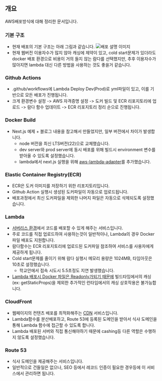 ## 개요

AWS배포방식에 대해 정리한 문서입니다.

### 기본 구조

- 현재 배포의 기본 구조는 아래 그림과 같습니다.
![배포 설명 이미지](https://github.com/user-attachments/assets/8aaab752-c1da-45bb-9a77-9b4df6f51aff)
- 현재 웹버전 이용자수가 많지 않아 캐싱에 제약이 있고, cold start문제가 있더라도 docker 배포 환경으로 비용이 거의 들지 않는 람다를 선택했지만, 추후 이용자수가 많아지면 lambda 대신 다른 방법을 사용하는 것도 좋을거 같습니다.

### Github Actions

- .github/workflows에 Lambda Deploy Dev(Prod)로 yml파일이 있고, 이를 기반으로 모든 배포가 진행됩니다.
- 크게 환경변수 설정 -> AWS 자격증명 설정 -> 도커 빌드 및 ECR 리포지토리에 업로드 -> 람다 함수 업데이트 -> ECR 리포지토리 정리 순으로 진행됩니다.

### Docker Build

- Next.js 예제 + 블로그 내용을 참고해서 만들었지만, 일부 버전에서 차이가 발생합니다.
  - node 버전을 최신 LTS버전(22)으로 교체했습니다.
  - dev server와 prod server에 동시 배포를 위해 빌드시 environment 변수를 받아올 수 있도록 설정했습니다.
  - lambda에서 next.js 실행을 위해 [aws-lambda-adapter](https://github.com/awslabs/aws-lambda-web-adapter)를 추가했습니다.

### Elastic Container Registry(ECR)

- ECR은 도커 이미지를 저장하기 위한 리포지토리입니다.
- Github Action 실행시 생성된 도커파일이 자동으로 업로드됩니다.
- 배포과정에서 최신 도커파일을 제외한 나머지 파일은 자동으로 삭제되도록 설정했습니다.

### Lambda

- [서버리스 환경](https://www.redhat.com/ko/topics/cloud-native-apps/what-is-serverless)에서 코드를 배포할 수 있게 해주는 서비스입니다.
- 주로 코드를 직접 업로드하여 사용하는것이 일반적이나, Lambda의 경우 Docker파일 배포도 지원합니다.
- 람다함수는 ECR 리포지토리에 업로드된 도커파일 참조하여 서비스를 사용자에게 제공하게 됩니다.
- Cold start문제를 줄이기 위해 람다 실행시 메모리 용량은 1024MB, 타임아웃은 10초로 설정했습니다.
  - 학교안에서 접속 시도시 5.5초정도 지연 발생했습니다.
- [Lambda 배포시 Docker 파일은 Readonly가되기 때문에](https://stackoverflow.com/questions/66698034/aws-lambda-read-only-file-system-error-using-docker-image-to-store-ml-model) 빌드타임에서의 캐싱(ex: getStaticProps)을 제외한 추가적인 런타임에서의 캐싱 상호작용은 불가능합니다.

### CloudFront

- 웹페이지의 컨텐츠 배포를 최적화해주는 [CDN](https://aws.amazon.com/ko/what-is/cdn/) 서비스입니다.
- Lambda함수를 분산배포하고, Route 53에 등록된 도메인을 받아서 식샤 도메인을 통해 Lambda 함수에 접근할 수 있도록 합니다.
- Lambda 배포된 서버와 직접 통신해야하기 때문에 cashing등 다른 역할은 수행하지 않도록 설정했습니다.

### Route 53

- 식샤 도메인을 제공해주는 서비스입니다.
- 일반적으로 건들일은 없으나, SEO 등에서 레코드 인증이 필요한 경우등에 이 서비스에서 관리하면 됩니다.
